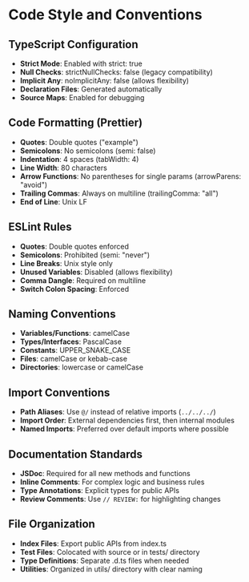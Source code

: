 # Code Style and Conventions

## TypeScript Configuration
- **Strict Mode**: Enabled with strict: true
- **Null Checks**: strictNullChecks: false (legacy compatibility)
- **Implicit Any**: noImplicitAny: false (allows flexibility)
- **Declaration Files**: Generated automatically
- **Source Maps**: Enabled for debugging

## Code Formatting (Prettier)
- **Quotes**: Double quotes ("example")
- **Semicolons**: No semicolons (semi: false)
- **Indentation**: 4 spaces (tabWidth: 4)
- **Line Width**: 80 characters
- **Arrow Functions**: No parentheses for single params (arrowParens: "avoid")
- **Trailing Commas**: Always on multiline (trailingComma: "all")
- **End of Line**: Unix LF

## ESLint Rules
- **Quotes**: Double quotes enforced
- **Semicolons**: Prohibited (semi: "never")
- **Line Breaks**: Unix style only
- **Unused Variables**: Disabled (allows flexibility)
- **Comma Dangle**: Required on multiline
- **Switch Colon Spacing**: Enforced

## Naming Conventions
- **Variables/Functions**: camelCase
- **Types/Interfaces**: PascalCase
- **Constants**: UPPER_SNAKE_CASE
- **Files**: camelCase or kebab-case
- **Directories**: lowercase or camelCase

## Import Conventions
- **Path Aliases**: Use `@/` instead of relative imports (`../../../`)
- **Import Order**: External dependencies first, then internal modules
- **Named Imports**: Preferred over default imports where possible

## Documentation Standards
- **JSDoc**: Required for all new methods and functions
- **Inline Comments**: For complex logic and business rules
- **Type Annotations**: Explicit types for public APIs
- **Review Comments**: Use `// REVIEW:` for highlighting changes

## File Organization
- **Index Files**: Export public APIs from index.ts
- **Test Files**: Colocated with source or in tests/ directory
- **Type Definitions**: Separate .d.ts files when needed
- **Utilities**: Organized in utils/ directory with clear naming